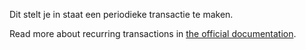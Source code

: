 Dit stelt je in staat een periodieke transactie te maken.

Read more about recurring transactions in [the official documentation](https://docs.firefly-iii.org/advanced-concepts/recurring).